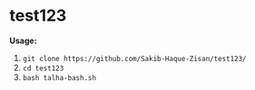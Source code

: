 # test123

**Usage:**
1. `git clone https://github.com/Sakib-Haque-Zisan/test123/`
2. `cd test123`
3. `bash talha-bash.sh`
